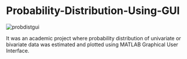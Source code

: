 # Probability-Distribution-Using-GUI
![probdistgui](https://user-images.githubusercontent.com/37298971/37386587-4f8e9566-2783-11e8-9024-19fa1d9e5ccf.png)

It was an academic project where probability distribution of univariate or bivariate data was estimated and plotted using MATLAB Graphical User Interface.
